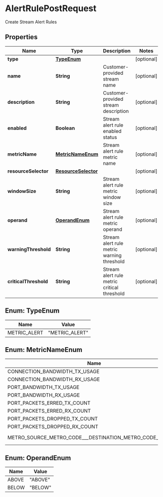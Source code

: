 

# AlertRulePostRequest

Create Stream Alert Rules

## Properties

| Name | Type | Description | Notes |
|------------ | ------------- | ------------- | -------------|
|**type** | [**TypeEnum**](#TypeEnum) |  |  [optional] |
|**name** | **String** | Customer-provided stream name |  [optional] |
|**description** | **String** | Customer-provided stream description |  [optional] |
|**enabled** | **Boolean** | Stream alert rule enabled status |  [optional] |
|**metricName** | [**MetricNameEnum**](#MetricNameEnum) | Stream alert rule metric name |  [optional] |
|**resourceSelector** | [**ResourceSelector**](ResourceSelector.md) |  |  [optional] |
|**windowSize** | **String** | Stream alert rule metric window size |  [optional] |
|**operand** | [**OperandEnum**](#OperandEnum) | Stream alert rule metric operand |  [optional] |
|**warningThreshold** | **String** | Stream alert rule metric warning threshold |  [optional] |
|**criticalThreshold** | **String** | Stream alert rule metric critical threshold |  [optional] |



## Enum: TypeEnum

| Name | Value |
|---- | -----|
| METRIC_ALERT | &quot;METRIC_ALERT&quot; |



## Enum: MetricNameEnum

| Name | Value |
|---- | -----|
| CONNECTION_BANDWIDTH_TX_USAGE | &quot;equinix.fabric.connection.bandwidth_tx.usage&quot; |
| CONNECTION_BANDWIDTH_RX_USAGE | &quot;equinix.fabric.connection.bandwidth_rx.usage&quot; |
| PORT_BANDWIDTH_TX_USAGE | &quot;equinix.fabric.port.bandwidth_tx.usage&quot; |
| PORT_BANDWIDTH_RX_USAGE | &quot;equinix.fabric.port.bandwidth_rx.usage&quot; |
| PORT_PACKETS_ERRED_TX_COUNT | &quot;equinix.fabric.port.packets_erred_tx.count&quot; |
| PORT_PACKETS_ERRED_RX_COUNT | &quot;equinix.fabric.port.packets_erred_rx.count&quot; |
| PORT_PACKETS_DROPPED_TX_COUNT | &quot;equinix.fabric.port.packets_dropped_tx.count&quot; |
| PORT_PACKETS_DROPPED_RX_COUNT | &quot;equinix.fabric.port.packets_dropped_rx.count&quot; |
| METRO_SOURCE_METRO_CODE___DESTINATION_METRO_CODE_LATENCY | &quot;equinix.fabric.metro.&lt;source_metro_code&gt;_&lt;destination_metro_code&gt;.latency&quot; |



## Enum: OperandEnum

| Name | Value |
|---- | -----|
| ABOVE | &quot;ABOVE&quot; |
| BELOW | &quot;BELOW&quot; |



